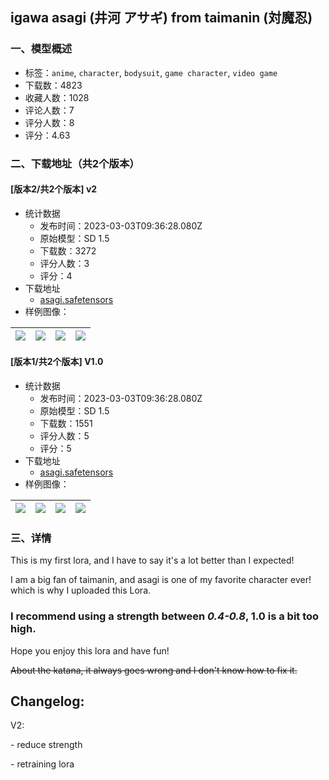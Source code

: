 ## igawa asagi (井河 アサギ) from taimanin (対魔忍)
### 一、模型概述

- 标签：`anime`, `character`, `bodysuit`, `game character`, `video game`
- 下载数：4823
- 收藏人数：1028
- 评论人数：7
- 评分人数：8
- 评分：4.63

### 二、下载地址（共2个版本）

#### [版本2/共2个版本] v2

- 统计数据
  - 发布时间：2023-03-03T09:36:28.080Z
  - 原始模型：SD 1.5
  - 下载数：3272
  - 评分人数：3
  - 评分：4
- 下载地址
  - [asagi.safetensors](https://civitai.com/api/download/models/17914)
- 样例图像：

| <img src="https://image.civitai.com/xG1nkqKTMzGDvpLrqFT7WA/ee29c85c-570d-4ab1-4700-fd5470a36400/width=450/183364.jpeg" /> | <img src="https://image.civitai.com/xG1nkqKTMzGDvpLrqFT7WA/48e662cf-9bcb-4c2b-f946-5e562a306100/width=450/183363.jpeg" /> | <img src="https://image.civitai.com/xG1nkqKTMzGDvpLrqFT7WA/bf741d80-e755-49f7-9433-3e69d4cf8400/width=450/183362.jpeg" /> | <img src="https://image.civitai.com/xG1nkqKTMzGDvpLrqFT7WA/296cadb1-cd70-4e97-79ce-d6c331adb100/width=450/183443.jpeg" /> |
| ---- | ---- | ---- | ---- |

#### [版本1/共2个版本] V1.0

- 统计数据
  - 发布时间：2023-03-03T09:36:28.080Z
  - 原始模型：SD 1.5
  - 下载数：1551
  - 评分人数：5
  - 评分：5
- 下载地址
  - [asagi.safetensors](https://civitai.com/api/download/models/12165)
- 样例图像：

| <img src="https://image.civitai.com/xG1nkqKTMzGDvpLrqFT7WA/3644589d-e28c-4dda-a7c4-4d4133054900/width=450/116610.jpeg" /> | <img src="https://image.civitai.com/xG1nkqKTMzGDvpLrqFT7WA/7fc880aa-b320-4389-e9ef-4ed583e4fe00/width=450/116616.jpeg" /> | <img src="https://image.civitai.com/xG1nkqKTMzGDvpLrqFT7WA/229d9a92-5715-4ebb-7514-43cf0f3c4500/width=450/116615.jpeg" /> | <img src="https://image.civitai.com/xG1nkqKTMzGDvpLrqFT7WA/a2b4d6bb-3a94-4982-24a2-6d7256898700/width=450/116614.jpeg" /> |
| ---- | ---- | ---- | ---- |


### 三、详情
<p>This is my first lora, and I have to say it's a lot better than I expected!</p><p>I am a big fan of taimanin, and asagi is one of my favorite character ever! which is why I uploaded this Lora.</p><h3>I recommend using a strength between <strong><em>0.4-0.8</em></strong>, 1.0 is a bit too high.</h3><p>Hope you enjoy this lora and have fun!</p><p><s>About the katana, it always goes wrong and I don't know how to fix it.</s></p><h2><strong>Changelog</strong>:</h2><p>V2:</p><p>- reduce strength</p><p>- retraining lora</p>